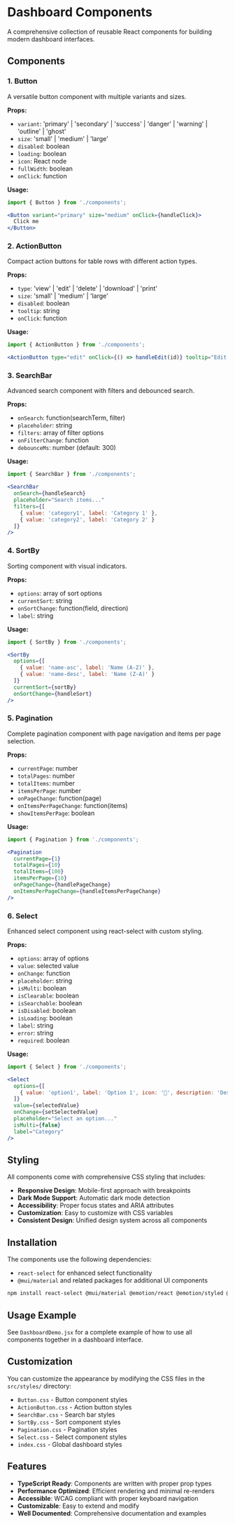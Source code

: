 # Dashboard Components

A comprehensive collection of reusable React components for building modern dashboard interfaces.

## Components

### 1. Button
A versatile button component with multiple variants and sizes.

**Props:**
- `variant`: 'primary' | 'secondary' | 'success' | 'danger' | 'warning' | 'outline' | 'ghost'
- `size`: 'small' | 'medium' | 'large'
- `disabled`: boolean
- `loading`: boolean
- `icon`: React node
- `fullWidth`: boolean
- `onClick`: function

**Usage:**
```jsx
import { Button } from './components';

<Button variant="primary" size="medium" onClick={handleClick}>
  Click me
</Button>
```

### 2. ActionButton
Compact action buttons for table rows with different action types.

**Props:**
- `type`: 'view' | 'edit' | 'delete' | 'download' | 'print'
- `size`: 'small' | 'medium' | 'large'
- `disabled`: boolean
- `tooltip`: string
- `onClick`: function

**Usage:**
```jsx
import { ActionButton } from './components';

<ActionButton type="edit" onClick={() => handleEdit(id)} tooltip="Edit item" />
```

### 3. SearchBar
Advanced search component with filters and debounced search.

**Props:**
- `onSearch`: function(searchTerm, filter)
- `placeholder`: string
- `filters`: array of filter options
- `onFilterChange`: function
- `debounceMs`: number (default: 300)

**Usage:**
```jsx
import { SearchBar } from './components';

<SearchBar
  onSearch={handleSearch}
  placeholder="Search items..."
  filters={[
    { value: 'category1', label: 'Category 1' },
    { value: 'category2', label: 'Category 2' }
  ]}
/>
```

### 4. SortBy
Sorting component with visual indicators.

**Props:**
- `options`: array of sort options
- `currentSort`: string
- `onSortChange`: function(field, direction)
- `label`: string

**Usage:**
```jsx
import { SortBy } from './components';

<SortBy
  options={[
    { value: 'name-asc', label: 'Name (A-Z)' },
    { value: 'name-desc', label: 'Name (Z-A)' }
  ]}
  currentSort={sortBy}
  onSortChange={handleSort}
/>
```

### 5. Pagination
Complete pagination component with page navigation and items per page selection.

**Props:**
- `currentPage`: number
- `totalPages`: number
- `totalItems`: number
- `itemsPerPage`: number
- `onPageChange`: function(page)
- `onItemsPerPageChange`: function(items)
- `showItemsPerPage`: boolean

**Usage:**
```jsx
import { Pagination } from './components';

<Pagination
  currentPage={1}
  totalPages={10}
  totalItems={100}
  itemsPerPage={10}
  onPageChange={handlePageChange}
  onItemsPerPageChange={handleItemsPerPageChange}
/>
```

### 6. Select
Enhanced select component using react-select with custom styling.

**Props:**
- `options`: array of options
- `value`: selected value
- `onChange`: function
- `placeholder`: string
- `isMulti`: boolean
- `isClearable`: boolean
- `isSearchable`: boolean
- `isDisabled`: boolean
- `isLoading`: boolean
- `label`: string
- `error`: string
- `required`: boolean

**Usage:**
```jsx
import { Select } from './components';

<Select
  options={[
    { value: 'option1', label: 'Option 1', icon: '📱', description: 'Description' }
  ]}
  value={selectedValue}
  onChange={setSelectedValue}
  placeholder="Select an option..."
  isMulti={false}
  label="Category"
/>
```

## Styling

All components come with comprehensive CSS styling that includes:

- **Responsive Design**: Mobile-first approach with breakpoints
- **Dark Mode Support**: Automatic dark mode detection
- **Accessibility**: Proper focus states and ARIA attributes
- **Customization**: Easy to customize with CSS variables
- **Consistent Design**: Unified design system across all components

## Installation

The components use the following dependencies:
- `react-select` for enhanced select functionality
- `@mui/material` and related packages for additional UI components

```bash
npm install react-select @mui/material @emotion/react @emotion/styled @mui/icons-material
```

## Usage Example

See `DashboardDemo.jsx` for a complete example of how to use all components together in a dashboard interface.

## Customization

You can customize the appearance by modifying the CSS files in the `src/styles/` directory:

- `Button.css` - Button component styles
- `ActionButton.css` - Action button styles
- `SearchBar.css` - Search bar styles
- `SortBy.css` - Sort component styles
- `Pagination.css` - Pagination styles
- `Select.css` - Select component styles
- `index.css` - Global dashboard styles

## Features

- **TypeScript Ready**: Components are written with proper prop types
- **Performance Optimized**: Efficient rendering and minimal re-renders
- **Accessible**: WCAG compliant with proper keyboard navigation
- **Customizable**: Easy to extend and modify
- **Well Documented**: Comprehensive documentation and examples 